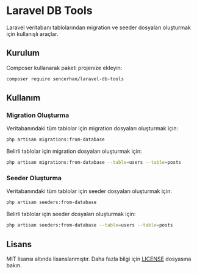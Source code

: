 # Laravel DB Tools

Laravel veritabanı tablolarından migration ve seeder dosyaları oluşturmak için kullanışlı araçlar.

## Kurulum

Composer kullanarak paketi projenize ekleyin:

```bash
composer require sencerhan/laravel-db-tools
```

## Kullanım

### Migration Oluşturma

Veritabanındaki tüm tablolar için migration dosyaları oluşturmak için:

```bash
php artisan migrations:from-database
```

Belirli tablolar için migration dosyaları oluşturmak için:

```bash
php artisan migrations:from-database --table=users --table=posts
```

### Seeder Oluşturma

Veritabanındaki tüm tablolar için seeder dosyaları oluşturmak için:

```bash
php artisan seeders:from-database
```

Belirli tablolar için seeder dosyaları oluşturmak için:

```bash
php artisan seeders:from-database --table=users --table=posts
```

## Lisans

MIT lisansı altında lisanslanmıştır. Daha fazla bilgi için [LICENSE](LICENSE) dosyasına bakın. 